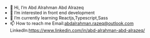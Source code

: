 - 👋 Hi, I’m Abd Alrahman Abd Alrazeq
- 👀 I’m interested in front end development
- 🌱 I’m currently learning Reactjs,Typescript,Sass
- 📫 How to reach me Email:abdalrahman.razeq@outlook.com
                     LinkedIn:https://www.linkedin.com/in/abd-alrahman-abd-alrazeq/

<!---
A-AbdAlrazeq/A-AbdAlrazeq is a ✨ special ✨ repository because its `README.md` (this file) appears on your GitHub profile.
You can click the Preview link to take a look at your changes.
--->
